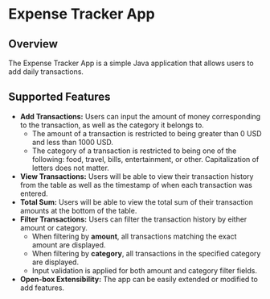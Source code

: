 # Expense Tracker App

## Overview

The Expense Tracker App is a simple Java application that allows users to add daily transactions.

## Supported Features

- **Add Transactions:** Users can input the amount of money corresponding to the transaction, as well as the category it belongs to.
    - The amount of a transaction is restricted to being greater than 0 USD and less than 1000 USD.
    - The category of a transaction is restricted to being one of the following: food, travel, bills, entertainment, or other. Capitalization of letters does not matter.
- **View Transactions:** Users will be able to view their transaction history from the table as well as the timestamp of when each transaction was entered.
- **Total Sum:** Users will be able to view the total sum of their transaction amounts at the bottom of the table.
- **Filter Transactions:** Users can filter the transaction history by either amount or category.
    - When filtering by **amount**, all transactions matching the exact amount are displayed.
    - When filtering by **category**, all transactions in the specified category are displayed.
    - Input validation is applied for both amount and category filter fields.
- **Open-box Extensibility:** The app can be easily extended or modified to add features.
